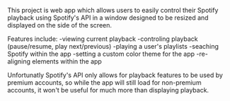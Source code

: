 
This project is web app which allows users to easily control their Spotify playback using Spotify's API in a window designed to be resized and displayed on the side of the screen.

Features include:
-viewing current playback
-controling playback (pause/resume, play next/previous)
-playing a user's playlists
-seaching Spotify within the app
-setting a custom color theme for the app
-re-aligning elements within the app

Unfortunatly Spotify's API only allows for playback features to be used by premium accounts, so while the app will still load for non-premium accounts, it won't be useful for much more than displaying playback.
